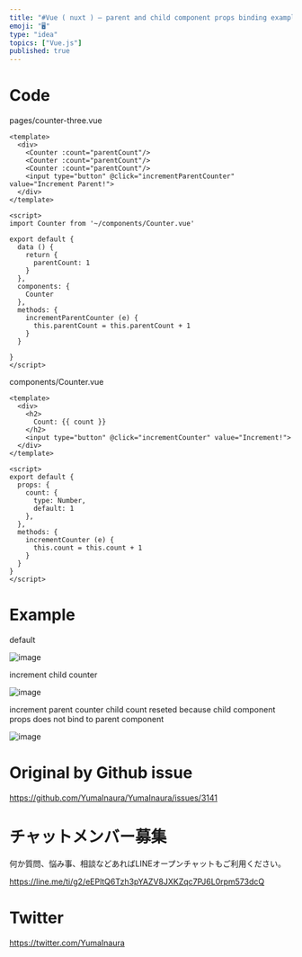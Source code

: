 ```yaml
---
title: "#Vue ( nuxt ) – parent and child component props binding example / inc"
emoji: "🖥"
type: "idea"
topics: ["Vue.js"]
published: true
---
```



# Code

pages/counter-three.vue

```vue
<template>
  <div>
    <Counter :count="parentCount"/>
    <Counter :count="parentCount"/>
    <Counter :count="parentCount"/>
    <input type="button" @click="incrementParentCounter" value="Increment Parent!">
  </div>
</template>

<script>
import Counter from '~/components/Counter.vue'

export default {
  data () {
    return {
      parentCount: 1
    }
  },
  components: {
    Counter
  },
  methods: {
    incrementParentCounter (e) {
      this.parentCount = this.parentCount + 1
    }
  }

}
</script>

```

components/Counter.vue

```vue
<template>
  <div>
    <h2>
      Count: {{ count }}
    </h2>
    <input type="button" @click="incrementCounter" value="Increment!">
  </div>
</template>

<script>
export default {
  props: {
    count: {
      type: Number,
      default: 1
    },
  },
  methods: {
    incrementCounter (e) {
      this.count = this.count + 1
    }
  }
}
</script>

```

# Example

default

![image](https://user-images.githubusercontent.com/13635059/80945975-ff850d80-8e27-11ea-89d6-8a0b4e6f22cb.png)

increment child counter

![image](https://user-images.githubusercontent.com/13635059/80945976-001da400-8e28-11ea-84ef-2ee23854e63e.png)

increment parent counter
child count reseted
because child component props does not bind to parent component

![image](https://user-images.githubusercontent.com/13635059/80945977-00b63a80-8e28-11ea-9673-896ef84a0336.png)


# Original by Github issue

https://github.com/YumaInaura/YumaInaura/issues/3141











<!-- Update From Qiita API -->

# チャットメンバー募集


何か質問、悩み事、相談などあればLINEオープンチャットもご利用ください。

https://line.me/ti/g2/eEPltQ6Tzh3pYAZV8JXKZqc7PJ6L0rpm573dcQ





# Twitter


https://twitter.com/YumaInaura


<!-- Update From Qiita API -->


